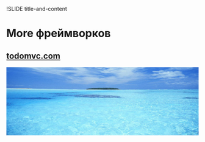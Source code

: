 !SLIDE title-and-content

# More фреймворков

## [todomvc.com](http://todomvc.com/)

![more](../images/more.jpg)
